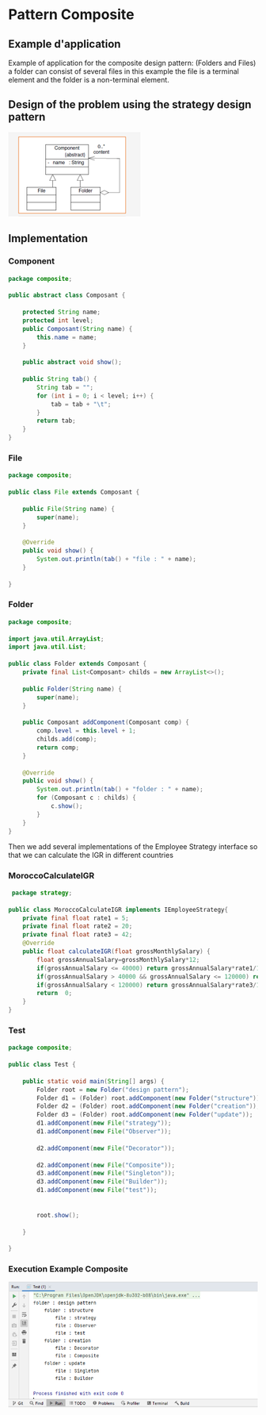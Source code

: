 # Pattern Composite 
## Example d'application
Example of application for the composite design pattern: (Folders and Files) a folder can consist of several files in this example the file is a terminal element and the folder is a non-terminal element.
## Design of the problem using the strategy design pattern

![strategy design pattern](../../docResources/compositeDesgin.png)

## Implementation 

### Component
```java 
package composite;

public abstract class Composant {

    protected String name;
    protected int level;
    public Composant(String name) {
        this.name = name;
    }

    public abstract void show();

    public String tab() {
        String tab = "";
        for (int i = 0; i < level; i++) {
            tab = tab + "\t";
        }
        return tab;
    }
}

```  
### File
```java 
package composite;

public class File extends Composant {

    public File(String name) {
        super(name);
    }

    @Override
    public void show() {
        System.out.println(tab() + "file : " + name);
    }

}
```  
### Folder
```java
package composite;

import java.util.ArrayList;
import java.util.List;

public class Folder extends Composant {
    private final List<Composant> childs = new ArrayList<>();

    public Folder(String name) {
        super(name);
    }

    public Composant addComponent(Composant comp) {
        comp.level = this.level + 1;
        childs.add(comp);
        return comp;
    }

    @Override
    public void show() {
        System.out.println(tab() + "folder : " + name);
        for (Composant c : childs) {
            c.show();
        }
    }
}
```
Then we add several implementations of the Employee Strategy interface so that we can calculate the IGR in different countries
### MoroccoCalculateIGR
```java 
 package strategy;

public class MoroccoCalculateIGR implements IEmployeeStrategy{
    private final float rate1 = 5;
    private final float rate2 = 20;
    private final float rate3 = 42;
    @Override
    public float calculateIGR(float grossMonthlySalary) {
        float grossAnnualSalary=grossMonthlySalary*12;
        if(grossAnnualSalary <= 40000) return grossAnnualSalary*rate1/100;
        if(grossAnnualSalary > 40000 && grossAnnualSalary <= 120000) return grossAnnualSalary*rate2/100;
        if(grossAnnualSalary < 120000) return grossAnnualSalary*rate3/100;
        return  0;
    }
}
```  
### Test
```java 
package composite;

public class Test {

    public static void main(String[] args) {
        Folder root = new Folder("design pattern");
        Folder d1 = (Folder) root.addComponent(new Folder("structure"));
        Folder d2 = (Folder) root.addComponent(new Folder("creation"));
        Folder d3 = (Folder) root.addComponent(new Folder("update"));
        d1.addComponent(new File("strategy"));
        d1.addComponent(new File("Observer"));

        d2.addComponent(new File("Decorator"));

        d2.addComponent(new File("Composite"));
        d3.addComponent(new File("Singleton"));
        d3.addComponent(new File("Builder"));
        d1.addComponent(new File("test"));


        root.show();

    }

}
``` 

### Execution Example  Composite

![Execution Example  Strategy](../../docResources/executionComposite.png)